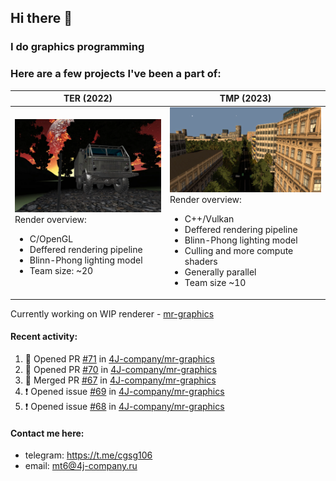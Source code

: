## Hi there 👋
### I do graphics programming
### Here are a few projects I've been a part of:  

TER (2022)            |  TMP (2023)
-------------------------|-------------------------
![](images/ter_screenshot_00_upscaled.webp) Render overview: <br><ul><li> C/OpenGL <li> Deffered rendering pipeline <li> Blinn-Phong lighting model <li> Team size: ~20 | ![](images/tmp_screenshot_01_upscaled.webp) Render overview: <br><ul><li> C++/Vulkan <li> Deffered rendering pipeline <li> Blinn-Phong lighting model <li> Culling and more compute shaders <li> Generally parallel <li> Team size ~10

Currently working on WIP renderer - [mr-graphics](https://github.com/4J-company/mr-graphics)  

#### Recent activity:
<!--START_SECTION:activity-->
1. 💪 Opened PR [#71](https://github.com/4J-company/mr-graphics/pull/71) in [4J-company/mr-graphics](https://github.com/4J-company/mr-graphics)
2. 💪 Opened PR [#70](https://github.com/4J-company/mr-graphics/pull/70) in [4J-company/mr-graphics](https://github.com/4J-company/mr-graphics)
3. 🎉 Merged PR [#67](https://github.com/4J-company/mr-graphics/pull/67) in [4J-company/mr-graphics](https://github.com/4J-company/mr-graphics)
4. ❗ Opened issue [#69](https://github.com/4J-company/mr-graphics/issues/69) in [4J-company/mr-graphics](https://github.com/4J-company/mr-graphics)
5. ❗ Opened issue [#68](https://github.com/4J-company/mr-graphics/issues/68) in [4J-company/mr-graphics](https://github.com/4J-company/mr-graphics)
<!--END_SECTION:activity-->

#### Contact me here:
 - telegram: https://t.me/cgsg106
 - email:    mt6@4j-company.ru
